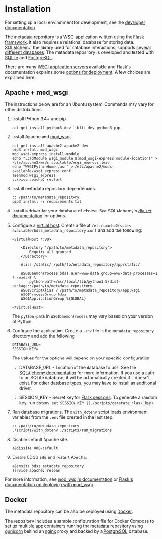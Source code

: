 # Installation

For setting up a local environment for development, see the
[developer documentation](/metadata_repository/docs/developer/DevelopmentEnvironment.md)

The metadata repository is a [WSGI](https://en.wikipedia.org/wiki/Web_Server_Gateway_Interface) application written
using the [Flask framework](http://flask.pocoo.org/docs/latest/). It also requires a relational database for storing
data. [SQLAlchemy](http://www.sqlalchemy.org/), the library used for database interactions, supports [several
different databases](http://docs.sqlalchemy.org/en/latest/dialects/index.html). The metadata repository is developed
and tested with [SQLite](https://www.sqlite.org) and [PostgreSQL](https://www.postgresql.org).

There are many [WSGI application servers](http://wsgi.readthedocs.io/en/latest/servers.html) available and Flask's
documentation explains some [options for deployment](http://flask.pocoo.org/docs/latest/deploying/). A few choices
are explained here.

## Apache + mod_wsgi

The instructions below are for an Ubuntu system. Commands may vary for other distributions.

1. Install Python 3.4+ and pip.
   ```Shell
   apt-get install python3-dev libffi-dev python3-pip
   ```

1. Install Apache and [mod_wsgi](https://modwsgi.readthedocs.io/en/latest/).
   ```Shell
   apt-get install apache2 apache2-dev
   pip3 install mod_wsgi
   mod_wsgi-express install-module
   echo "LoadModule wsgi_module $(mod_wsgi-express module-location)" > /etc/apache2/mods-available/wsgi_express.load
   echo "WSGIPythonHome /usr" > /etc/apache2/mods-available/wsgi_express.conf
   a2enmod wsgi_express
   service apache2 restart
   ```

1. Install metadata repository dependencies.
   ```Shell
   cd /path/to/metadata_repository
   pip3 install -r requirements.txt
   ```

1. Install a driver for your database of choice. See SQLAlchemy's
   [dialect documentation](http://docs.sqlalchemy.org/en/latest/dialects/index.html) for options.

1. Configure a [virtual host](https://httpd.apache.org/docs/current/vhosts/).
   Create a file at `/etc/apache2/sites-available/bdss_metadata_repository.conf` and add the following:
   ```ApacheConf
   <VirtualHost *:80>

       <Directory "/path/to/metadata_repository">
           Require all granted
       </Directory>

       Alias /static/ /path/to/metadata_repository/app/static/

       WSGIDaemonProcess bdss user=www-data group=www-data processes=1 threads=5 \
           python-path=/usr/local/lib/python3.5/dist-packages:/path/to/metadata_repository
       WSGIScriptAlias / /path/to/metadata_repository/app.wsgi
       WSGIProcessGroup bdss
       WSGIApplicationGroup %{GLOBAL}

   </VirtualHost>
   ```

   The `python-path` in `WSGIDaemonProcess` may vary based on your version of Python.

1. Configure the application.
   Create a `.env` file in the `metadata_repository` directory and add the following:
   ```
   DATABASE_URL=
   SESSION_KEY=
   ```

   The values for the options will depend on your specific configuration.

   * DATABASE_URL - Location of the database to use. See the
     [SQLAlchemy documentation](http://docs.sqlalchemy.org/en/latest/core/engines.html#database-urls) for more
     information. If you use a path to an SQLite database, it will be automatically created if it doesn't exist.
     For other database types, you may have to install an additional driver.

   * SESSION_KEY - Secret key for [Flask sessions](http://flask.pocoo.org/docs/latest/quickstart/#sessions). To
     generate a random key, run `dotenv set SESSION_KEY $(./scripts/generate_flask_key)`.

1. Run database migrations. The `with_dotenv` script loads environment variables from the `.env` file created
   in the last step.
   ```Shell
   cd /path/to/metadata_repository
   ./scripts/with_dotenv ./scripts/run_migrations
   ```

1. Disable default Apache site.
   ```Shell
   a2dissite 000-default
   ```

1. Enable BDSS site and restart Apache.
   ```Shell
   a2ensite bdss_metadata_repository
   service apache2 reload
   ```

For more information, see [mod_wsgi's documentation](https://modwsgi.readthedocs.io/en/latest/) or
[Flask's documentation on deploying with mod_wsgi](http://flask.pocoo.org/docs/latest/deploying/mod_wsgi/).

## Docker

The metadata repository can be also be deployed using [Docker](https://www.docker.com/products/docker).

The repository includes a [sample configuration file](/metadata_repository/docker-compose-tiered.yml) for
[Docker Compose](https://docs.docker.com/compose/install/) to set up multiple app containers running
the metadata repository using [gunicorn](http://gunicorn.org/) behind an [nginx](https://www.nginx.com/) proxy
and backed by a [PostgreSQL](https://www.postgresql.org) database.
